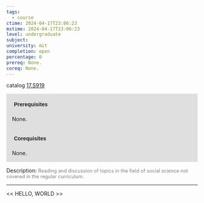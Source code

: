 ```yaml
---
tags:
  - course
ctime: 2024-04-17T23:06:23
mstime: 2024-04-17T23:06:23
level: undergraduate
subject: 
university: mit
completion: open
percentage: 0
prereq: None.
coreq: None.
---
```


catalog [17.S919](http://student.mit.edu/catalog/m17b.html#17.S919)

<span style="display: block; padding: 15px; background-color: rgb(100, 100, 100, 0.2);"><font id="m_prereq1666_0" style="display: block; font-family: Arial, sans-serif; font-weight: bold; padding: 5px">Prerequisites</font><br><span id="prereq1666_0">None.</span></span>
<span style="display: block; padding: 15px; background-color: rgb(100, 100, 100, 0.2);"><font id="m_coreq1666_0" style="display: block; font-family: Arial, sans-serif; font-weight: bold; padding: 5px">Corequisites</font><br><span id="coreq1666_0">None.</span></span>

<font style="">Description:</font>
<font style="color: grey; font-size: 0.8rem;">Reading and discussion of topics in the field of social science not covered in the regular curriculum.</font>



---

<< HELLO, WORLD >>
